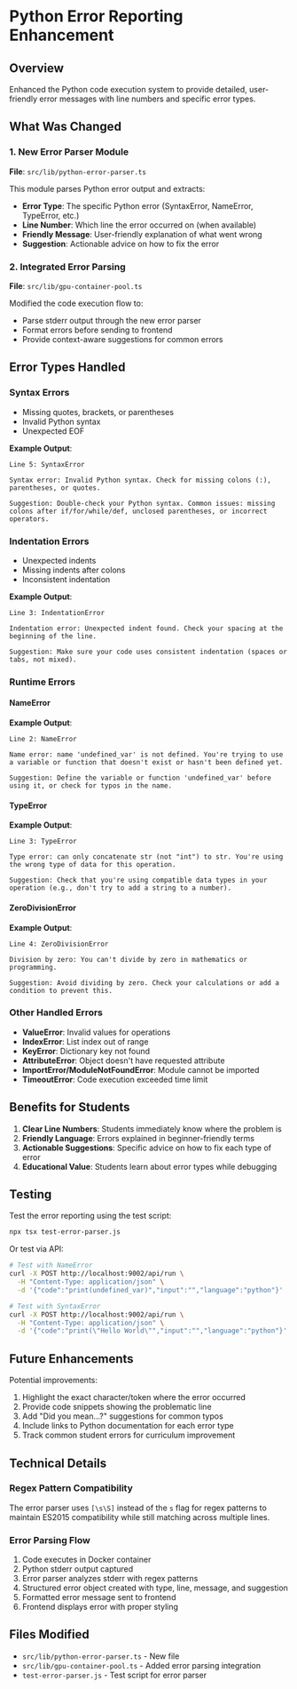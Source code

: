 # Python Error Reporting Enhancement

## Overview
Enhanced the Python code execution system to provide detailed, user-friendly error messages with line numbers and specific error types.

## What Was Changed

### 1. New Error Parser Module
**File**: `src/lib/python-error-parser.ts`

This module parses Python error output and extracts:
- **Error Type**: The specific Python error (SyntaxError, NameError, TypeError, etc.)
- **Line Number**: Which line the error occurred on (when available)
- **Friendly Message**: User-friendly explanation of what went wrong
- **Suggestion**: Actionable advice on how to fix the error

### 2. Integrated Error Parsing
**File**: `src/lib/gpu-container-pool.ts`

Modified the code execution flow to:
- Parse stderr output through the new error parser
- Format errors before sending to frontend
- Provide context-aware suggestions for common errors

## Error Types Handled

### Syntax Errors
- Missing quotes, brackets, or parentheses
- Invalid Python syntax
- Unexpected EOF

**Example Output**:
```
Line 5: SyntaxError

Syntax error: Invalid Python syntax. Check for missing colons (:), parentheses, or quotes.

Suggestion: Double-check your Python syntax. Common issues: missing colons after if/for/while/def, unclosed parentheses, or incorrect operators.
```

### Indentation Errors
- Unexpected indents
- Missing indents after colons
- Inconsistent indentation

**Example Output**:
```
Line 3: IndentationError

Indentation error: Unexpected indent found. Check your spacing at the beginning of the line.

Suggestion: Make sure your code uses consistent indentation (spaces or tabs, not mixed).
```

### Runtime Errors

#### NameError
**Example Output**:
```
Line 2: NameError

Name error: name 'undefined_var' is not defined. You're trying to use a variable or function that doesn't exist or hasn't been defined yet.

Suggestion: Define the variable or function 'undefined_var' before using it, or check for typos in the name.
```

#### TypeError
**Example Output**:
```
Line 3: TypeError

Type error: can only concatenate str (not "int") to str. You're using the wrong type of data for this operation.

Suggestion: Check that you're using compatible data types in your operation (e.g., don't try to add a string to a number).
```

#### ZeroDivisionError
**Example Output**:
```
Line 4: ZeroDivisionError

Division by zero: You can't divide by zero in mathematics or programming.

Suggestion: Avoid dividing by zero. Check your calculations or add a condition to prevent this.
```

### Other Handled Errors
- **ValueError**: Invalid values for operations
- **IndexError**: List index out of range
- **KeyError**: Dictionary key not found
- **AttributeError**: Object doesn't have requested attribute
- **ImportError/ModuleNotFoundError**: Module cannot be imported
- **TimeoutError**: Code execution exceeded time limit

## Benefits for Students

1. **Clear Line Numbers**: Students immediately know where the problem is
2. **Friendly Language**: Errors explained in beginner-friendly terms
3. **Actionable Suggestions**: Specific advice on how to fix each type of error
4. **Educational Value**: Students learn about error types while debugging

## Testing

Test the error reporting using the test script:
```bash
npx tsx test-error-parser.js
```

Or test via API:
```bash
# Test with NameError
curl -X POST http://localhost:9002/api/run \
  -H "Content-Type: application/json" \
  -d '{"code":"print(undefined_var)","input":"","language":"python"}'

# Test with SyntaxError
curl -X POST http://localhost:9002/api/run \
  -H "Content-Type: application/json" \
  -d '{"code":"print(\"Hello World\"","input":"","language":"python"}'
```

## Future Enhancements

Potential improvements:
1. Highlight the exact character/token where the error occurred
2. Provide code snippets showing the problematic line
3. Add "Did you mean...?" suggestions for common typos
4. Include links to Python documentation for each error type
5. Track common student errors for curriculum improvement

## Technical Details

### Regex Pattern Compatibility
The error parser uses `[\s\S]` instead of the `s` flag for regex patterns to maintain ES2015 compatibility while still matching across multiple lines.

### Error Parsing Flow
1. Code executes in Docker container
2. Python stderr output captured
3. Error parser analyzes stderr with regex patterns
4. Structured error object created with type, line, message, and suggestion
5. Formatted error message sent to frontend
6. Frontend displays error with proper styling

## Files Modified
- `src/lib/python-error-parser.ts` - New file
- `src/lib/gpu-container-pool.ts` - Added error parsing integration
- `test-error-parser.js` - Test script for error parser


